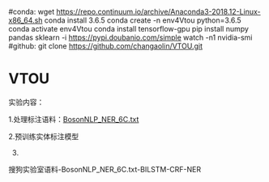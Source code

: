 #conda:
    wget https://repo.continuum.io/archive/Anaconda3-2018.12-Linux-x86_64.sh
    conda install 3.6.5
    conda create -n env4Vtou python=3.6.5
    conda activate env4Vtou
    conda install tensorflow-gpu
    pip install numpy pandas sklearn -i https://pypi.doubanio.com/simple
    watch -n1 nvidia-smi
#github:
    git clone https://github.com/changaolin/VTOU.git
# VTOU
实验内容：  

1.处理标注语料：[BosonNLP_NER_6C.txt](https://bosonnlp.com/resources/BosonNLP_NER_6C.zip)  

2.预训练实体标注模型  

3.
搜狗实验室语料-BosonNLP_NER_6C.txt-BILSTM-CRF-NER

